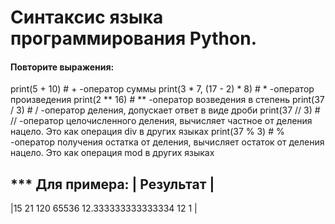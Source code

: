 # Синтаксис языка программирования Python.
#### Повторите выражения:
print(5 + 10) # + -оператор суммы
print(3 * 7, (17 - 2) * 8) # * -оператор произведения
print(2 ** 16) # ** -оператор возведения в степень
print(37 / 3) # / -оператор деления, допускает ответ в виде дроби
print(37 // 3) # // -оператор целочисленного деления, вычисляет частное от деления нацело.  Это как операция div в других языках
print(37 % 3) # % -оператор получения остатка от деления, вычисляет остаток от деления нацело. Это как операция mod в других языках

*** Для примера: 
| Результат |
-------------
|15
 21 120
 65536
 12.333333333333334
 12
 1               |
